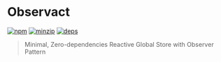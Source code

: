 # Observact

[![npm](https://badgen.net/npm/v/observact)](https://badgen.net/npm/v/observact)
[![minzip](https://badgen.net/bundlephobia/minzip/observact)](https://badgen.net/bundlephobia/minzip/observact)
[![deps](https://badgen.net/david/dep/adhywiranata/observact)](https://badgen.net/david/dep/adhywiranata/observact)

> Minimal, Zero-dependencies Reactive Global Store with Observer Pattern